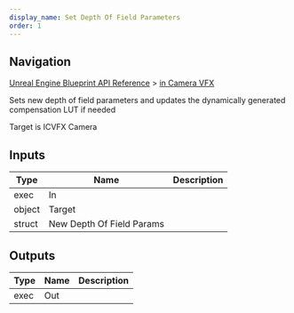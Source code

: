 ```yaml
---
display_name: Set Depth Of Field Parameters
order: 1
---
```

## Navigation

[Unreal Engine Blueprint API Reference](https://dev.epicgames.com/documentation/en-us/unreal-engine/BlueprintAPI) > [in Camera VFX](https://dev.epicgames.com/documentation/en-us/unreal-engine/BlueprintAPI/inCameraVFX)

Sets new depth of field parameters and updates the dynamically generated compensation LUT if needed

Target is ICVFX Camera

## Inputs

| Type | Name | Description |
| --- | --- | --- |
| exec | In |  |
| object | Target |  |
| struct | New Depth Of Field Params |  |

## Outputs

| Type | Name | Description |
| --- | --- | --- |
| exec | Out |  |
